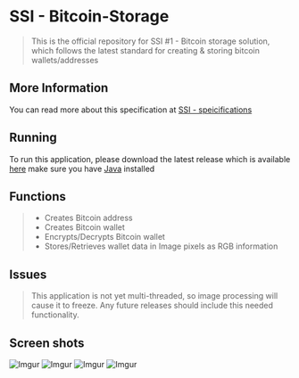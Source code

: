 # SSI - Bitcoin-Storage
> This is the official repository for SSI #1 - Bitcoin storage solution, which follows the latest standard for creating &amp; storing bitcoin wallets/addresses


## More Information
You can read more about this specification at [SSI - speicifications](https://bitcointalk.org/index.php?topic=1558778.msg15648299)


## Running
To run this application, please download the latest release which is available [here](https://github.com/wisdomcsharp/SSI---Bitcoin-Storage/tree/master/latest%20release) make sure you have [Java](https://java.com) installed


## Functions
> * Creates Bitcoin address
> * Creates Bitcoin wallet
> * Encrypts/Decrypts Bitcoin wallet
> * Stores/Retrieves wallet data in Image pixels as RGB information


## Issues
> This application is not yet multi-threaded, so image processing will cause it to freeze. Any future releases should include this needed functionality.


## Screen shots
![Imgur](http://i.imgur.com/JwJy9lY.png)
![Imgur](http://i.imgur.com/OOmxYh6.png)
![Imgur](http://i.imgur.com/dK0bLUU.png)
![Imgur](http://i.imgur.com/XZL1mHF.png)
